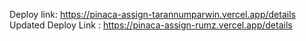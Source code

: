 Deploy link: https://pinaca-assign-tarannumparwin.vercel.app/details
Updated Deploy Link : https://pinaca-assign-rumz.vercel.app/details
